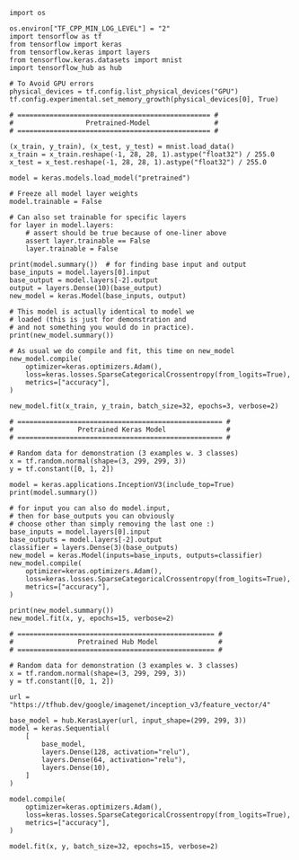     import os
    
    os.environ["TF_CPP_MIN_LOG_LEVEL"] = "2"
    import tensorflow as tf
    from tensorflow import keras
    from tensorflow.keras import layers
    from tensorflow.keras.datasets import mnist
    import tensorflow_hub as hub
    
    # To Avoid GPU errors
    physical_devices = tf.config.list_physical_devices("GPU")
    tf.config.experimental.set_memory_growth(physical_devices[0], True)
    
    # ================================================ #
    #                  Pretrained-Model                #
    # ================================================ #
    
    (x_train, y_train), (x_test, y_test) = mnist.load_data()
    x_train = x_train.reshape(-1, 28, 28, 1).astype("float32") / 255.0
    x_test = x_test.reshape(-1, 28, 28, 1).astype("float32") / 255.0
    
    model = keras.models.load_model("pretrained")
    
    # Freeze all model layer weights
    model.trainable = False
    
    # Can also set trainable for specific layers
    for layer in model.layers:
        # assert should be true because of one-liner above
        assert layer.trainable == False
        layer.trainable = False
    
    print(model.summary())  # for finding base input and output
    base_inputs = model.layers[0].input
    base_output = model.layers[-2].output
    output = layers.Dense(10)(base_output)
    new_model = keras.Model(base_inputs, output)
    
    # This model is actually identical to model we
    # loaded (this is just for demonstration and
    # and not something you would do in practice).
    print(new_model.summary())
    
    # As usual we do compile and fit, this time on new_model
    new_model.compile(
        optimizer=keras.optimizers.Adam(),
        loss=keras.losses.SparseCategoricalCrossentropy(from_logits=True),
        metrics=["accuracy"],
    )
    
    new_model.fit(x_train, y_train, batch_size=32, epochs=3, verbose=2)
    
    # =================================================== #
    #                Pretrained Keras Model               #
    # =================================================== #
    
    # Random data for demonstration (3 examples w. 3 classes)
    x = tf.random.normal(shape=(3, 299, 299, 3))
    y = tf.constant([0, 1, 2])
    
    model = keras.applications.InceptionV3(include_top=True)
    print(model.summary())
    
    # for input you can also do model.input,
    # then for base_outputs you can obviously
    # choose other than simply removing the last one :)
    base_inputs = model.layers[0].input
    base_outputs = model.layers[-2].output
    classifier = layers.Dense(3)(base_outputs)
    new_model = keras.Model(inputs=base_inputs, outputs=classifier)
    new_model.compile(
        optimizer=keras.optimizers.Adam(),
        loss=keras.losses.SparseCategoricalCrossentropy(from_logits=True),
        metrics=["accuracy"],
    )
    
    print(new_model.summary())
    new_model.fit(x, y, epochs=15, verbose=2)
    
    # ================================================= #
    #                Pretrained Hub Model               #
    # ================================================= #
    
    # Random data for demonstration (3 examples w. 3 classes)
    x = tf.random.normal(shape=(3, 299, 299, 3))
    y = tf.constant([0, 1, 2])
    
    url = "https://tfhub.dev/google/imagenet/inception_v3/feature_vector/4"
    
    base_model = hub.KerasLayer(url, input_shape=(299, 299, 3))
    model = keras.Sequential(
        [
            base_model,
            layers.Dense(128, activation="relu"),
            layers.Dense(64, activation="relu"),
            layers.Dense(10),
        ]
    )
    
    model.compile(
        optimizer=keras.optimizers.Adam(),
        loss=keras.losses.SparseCategoricalCrossentropy(from_logits=True),
        metrics=["accuracy"],
    )
    
    model.fit(x, y, batch_size=32, epochs=15, verbose=2)
